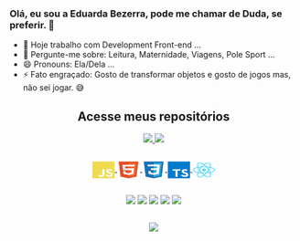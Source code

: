 ### Olá, eu sou a Eduarda Bezerra, pode me chamar de Duda, se preferir. 👋

- 🔭 Hoje trabalho com Development Front-end ...
- 💬 Pergunte-me sobre: Leitura, Maternidade, Viagens, Pole Sport ...
- 😄 Pronouns: Ela/Dela ...
- ⚡ Fato engraçado: Gosto de transformar objetos e gosto de jogos mas, não sei jogar. 😅

<div align='center'>
  <h2>
    <a
    target="_blank"
    style="text-decoration: none"
    href="https://github.com/EduardaMandara?tab=stars"
    >Acesse meus repositórios</a>
  </h2>
</div>

<div align="center">
  <a href="https://github.com/eduardamandara">
  <img height="150em" src="https://github-readme-stats.vercel.app/api?username=eduardamandara&show_icons=true&theme=synthwave&include_all_commits=true&count_private=true"/>
  <img height="150em" src="https://github-readme-stats.vercel.app/api/top-langs/?username=eduardamandara&layout=compact&langs_count=7&theme=synthwave"/>
</div>

##
  
<div align="center">
  <img align="center" alt="Duda-Js" height="30" width="40" src="https://raw.githubusercontent.com/devicons/devicon/master/icons/javascript/javascript-plain.svg">
  <img align="center" alt="Duda-HTML" height="30" width="40" src="https://raw.githubusercontent.com/devicons/devicon/master/icons/html5/html5-original.svg">
  <img align="center" alt="Duda-CSS" height="30" width="40" src="https://raw.githubusercontent.com/devicons/devicon/master/icons/css3/css3-original.svg">
  <img align="center" alt="Rafa-Ts" height="30" width="40" src="https://raw.githubusercontent.com/devicons/devicon/master/icons/typescript/typescript-plain.svg">
  <img align="center" alt="Rafa-React" height="30" width="40" src="https://raw.githubusercontent.com/devicons/devicon/master/icons/react/react-original.svg">
</div>
  
##

<div align="center">  
  <a href="https://www.linkedin.com/in/eduardabezerra/" target="_blank"><img src="https://img.shields.io/badge/-LinkedIn-%230077B5?style=for-the-badge&logo=linkedin&logoColor=white" target="_blank"></a> 
  <a href = "mailto:eduardaf.bezerra@outlook.com"><img src="https://img.shields.io/badge/Microsoft_Outlook-0078D4?style=for-the-badge&logo=microsoft-outlook&logoColor=white" target="_blank"></a>  
  <a href="https://instagram.com/eduardamandara" target="_blank"><img src="https://img.shields.io/badge/-Instagram-%23E4405F?style=for-the-badge&logo=instagram&logoColor=white" target="_blank"></a>  
  <a href="https://telegram.com/eduardamandara" target="_blank"><img src="https://img.shields.io/badge/Telegram-2CA5E0?style=for-the-badge&logo=telegram&logoColor=white" target="_blank"></a>  
  <a href="https://discord.gg/#6191" target="_blank"><img src="https://img.shields.io/badge/Discord-7289DA?style=for-the-badge&logo=discord&logoColor=white" target="_blank"></a>   
</div>

##
  
<div align='center'>
  <a height="150em" href="https://github.com/EduardaMandara">
    <img src="https://github-readme-streak-stats.herokuapp.com/?user=EduardaMandara&stroke=2ea043&background=171717&ring=3382ed&fire=3382ed&currStreakNum=0bd967&currStreakLabel=3382ed&sideNums=0bd967&sideLabels=3382ed&dates=0bd967&hide_border=true" />
  </a>
</div>
